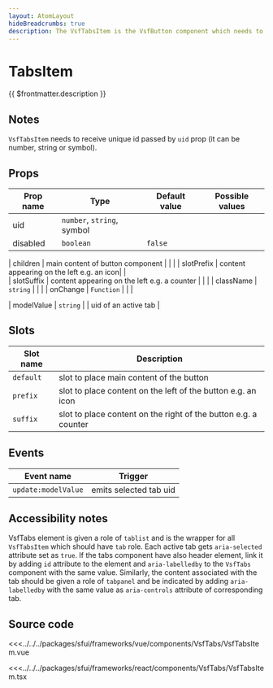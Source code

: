 ```yaml
---
layout: AtomLayout
hideBreadcrumbs: true
description: The VsfTabsItem is the VsfButton component which needs to have unique id passed by uid prop and allows to put icon, counter or text content in separate slots.
---
```

#  TabsItem

{{ $frontmatter.description }}

## Notes

`VsfTabsItem` needs to receive unique id passed by `uid` prop (it can be number, string or symbol).
## Props

| Prop name           | Type                        | Default value | Possible values                        |
|---------------------|-----------------------------|---------------|----------------------------------------|
| uid        | `number`, `string`, symbol      |               |                                        |
| disabled              | `boolean`              | `false`        |    |
<!-- react -->
| children            | main content  of button component    |               |                                        |
| slotPrefix          | content appearing on the left e.g. an icon| |   
| slotSuffix            | content appearing on the left e.g. a counter      |               |                                        |
| className          | `string`  | |                                       |
|  onChange          | `Function`  | |                                       |
<!-- end react -->
<!-- vue -->
|  modelValue          | `string`  | |  uid of an active tab |


## Slots

| Slot name |            Description                                           |
| --------- | ---------------------------------------------------------------- |
| `default` |  slot to place main content of the button                        |
| `prefix` |  slot to place content on the left of the button e.g. an icon     |
| `suffix` |  slot to place content on the right of the button e.g. a counter   |
<!-- end vue -->

## Events

| Event name |            Trigger             |
| ---------- | ----------------------------   |
| `update:modelValue` | emits selected tab uid|


## Accessibility notes
VsfTabs element is given a role of `tablist` and is the wrapper for all `VsfTabsItem` which should have `tab` role. Each active tab gets `aria-selected` attribute set as `true`. If the tabs component have also header element, link it by adding `id` attribute to the element and `aria-labelledby` to the `VsfTabs` component with the same value. 
Similarly, the content associated with the tab should be given a role of `tabpanel` and be indicated by adding `aria-labelledby` with the same value as `aria-controls` attribute of corresponding tab. 

## Source code

<!-- vue -->
<<<../../../packages/sfui/frameworks/vue/components/VsfTabs/VsfTabsItem.vue
<!-- end vue -->
<!-- react -->
<<<../../../packages/sfui/frameworks/react/components/VsfTabs/VsfTabsItem.tsx
<!-- end react -->
